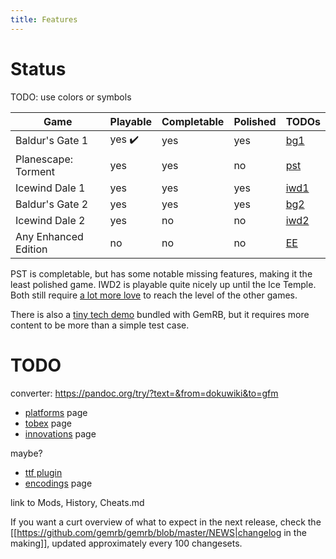 ```yaml
---
title: Features
---
```


# Status

TODO: use colors or symbols

Game | Playable | Completable | Polished | TODOs
---- | -------- | ----------- | -------- | ------
Baldur's Gate 1 | yes :heavy_check_mark:  | yes | yes | [bg1](https://github.com/gemrb/gemrb/labels/game%3A%20bg1)
Planescape: Torment | yes | yes | no | [pst](https://github.com/gemrb/gemrb/labels/game%3A%20pst)
Icewind Dale  1 | yes | yes | yes | [iwd1](https://github.com/gemrb/gemrb/labels/game%3A%20iwd1)
Baldur's Gate 2 | yes | yes | yes | [bg2](https://github.com/gemrb/gemrb/labels/game%3A%20bg2)
Icewind Dale  2 | yes | no | no | [iwd2](https://github.com/gemrb/gemrb/labels/game%3A%20iwd2)
Any Enhanced Edition | no | no | no | [EE](https://github.com/gemrb/gemrb/issues/164)

PST is completable, but has some notable missing features, making it the least polished game.
IWD2 is playable quite nicely up until the Ice Temple. Both still require [a lot more
love](contribute) to reach the level of the other games.

There is also a [tiny tech
demo](https://github.com/gemrb/gemrb/tree/master/demo) bundled with GemRB,
but it requires more content to be more than a simple test case.


# TODO
converter: https://pandoc.org/try/?text=&from=dokuwiki&to=gfm

  * [platforms](http://www.gemrb.org/wiki/doku.php?id=engine:platforms) page
  * [tobex](http://www.gemrb.org/wiki/doku.php?id=engine:tobex) page
  * [innovations](http://www.gemrb.org/wiki/doku.php?id=innovations) page


maybe?
  * [ttf plugin](http://www.gemrb.org/wiki/doku.php?id=plugins:ttf)
  * [encodings](http://www.gemrb.org/wiki/doku.php?id=engine:encodings) page

link to Mods, History, Cheats.md


If you want a curt overview of what to expect in the next release, check the [[https://github.com/gemrb/gemrb/blob/master/NEWS|changelog in the making]], updated approximately every 100 changesets.
